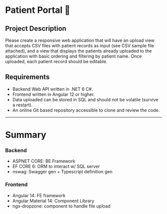 # Patient Portal 💊

## Project Description
Please create a responsive web application that will have an upload view that accepts CSV files with
patient records as input (see CSV sample file attached), and a view that displays the patients already
uploaded to the application with basic ordering and filtering by patient name. Once uploaded, each
patient record should be editable.

## Requirements
- Backend Web API written in .NET 6 C#.
- Frontend written in Angular 12 or higher.
- Data uploaded can be stored in SQL and should not be volatile (survive a restart).
- An online Git based repository accessible to clone and review the code.
---
# Summary

### Backend
* ASPNET CORE: BE Framework  
* EF CORE 6: ORM to interact w/ SQL server
* nswag: Swagger gen + Typescript definition gen

### Frontend
* Angular 14: FE framework
* Angular Material 14: Component Library
* ngx-dropzone: component to handle file upload